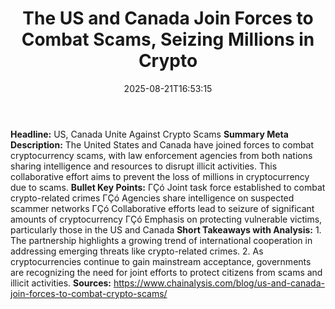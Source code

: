 ﻿---
title: "The US and Canada Join Forces to Combat Scams, Seizing Millions in Crypto"
date: "2025-08-21T16:53:15"
category: "Markets"
summary: ""
slug: "the us and canada join forces to combat scams seizing millio"
source_urls:
  - "https://www.chainalysis.com/blog/us-and-canada-join-forces-to-combat-crypto-scams/"
seo:
  title: "The US and Canada Join Forces to Combat Scams, Seizing Millions in Crypto | Hash n Hedge"
  description: ""
  keywords: ["news", "markets", "brief"]
---
**Headline:** US, Canada Unite Against Crypto Scams  **Summary Meta Description:** The United States and Canada have joined forces to combat cryptocurrency scams, with law enforcement agencies from both nations sharing intelligence and resources to disrupt illicit activities. This collaborative effort aims to prevent the loss of millions in cryptocurrency due to scams.  **Bullet Key Points:**  ΓÇó Joint task force established to combat crypto-related crimes ΓÇó Agencies share intelligence on suspected scammer networks ΓÇó Collaborative efforts lead to seizure of significant amounts of cryptocurrency ΓÇó Emphasis on protecting vulnerable victims, particularly those in the US and Canada  **Short Takeaways with Analysis:**  1. The partnership highlights a growing trend of international cooperation in addressing emerging threats like crypto-related crimes. 2. As cryptocurrencies continue to gain mainstream acceptance, governments are recognizing the need for joint efforts to protect citizens from scams and illicit activities.  **Sources:** https://www.chainalysis.com/blog/us-and-canada-join-forces-to-combat-crypto-scams/ 
